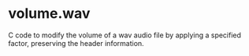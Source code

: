 # volume.wav
C code to modify the volume of a wav audio file by applying a specified factor, preserving the header information.
